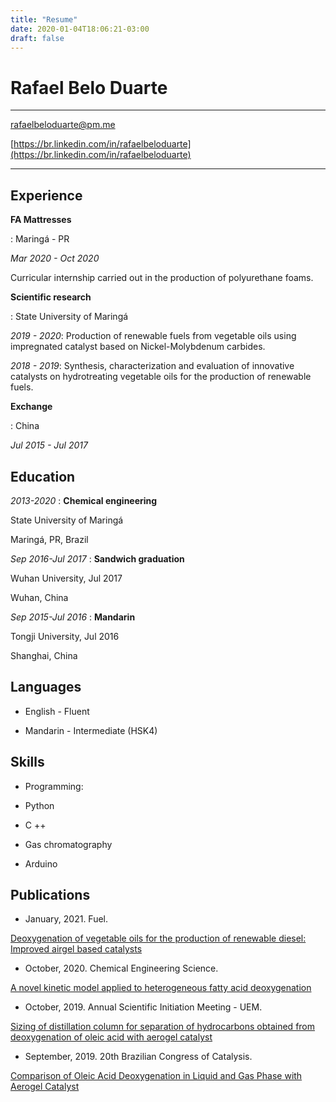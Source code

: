 ```yaml
---
title: "Resume"
date: 2020-01-04T18:06:21-03:00
draft: false
---
```


Rafael Belo Duarte
============

---

rafaelbeloduarte@pm.me

[https://br.linkedin.com/in/rafaelbeloduarte](https://br.linkedin.com/in/rafaelbeloduarte)

---

## Experience

**FA Mattresses**

: Maringá - PR

*Mar 2020 - Oct 2020*

Curricular internship carried out in the production of polyurethane foams.


**Scientific research**

: State University of Maringá

*2019 - 2020*: Production of renewable fuels from vegetable oils using impregnated catalyst based on Nickel-Molybdenum carbides.

*2018 - 2019*: Synthesis, characterization and evaluation of innovative catalysts on hydrotreating vegetable oils for the production of renewable fuels.


**Exchange**

: China

*Jul 2015 - Jul 2017*


## Education

*2013-2020*
:   **Chemical engineering**

State University of Maringá

Maringá, PR, Brazil

*Sep 2016-Jul 2017*
:   **Sandwich graduation**

Wuhan University, Jul 2017

Wuhan, China

*Sep 2015-Jul 2016*
: **Mandarin**

Tongji University, Jul 2016

Shanghai, China


## Languages

+ English - Fluent

+ Mandarin - Intermediate (HSK4)


## Skills

+ Programming:

+ Python

+ C ++

+ Gas chromatography

+ Arduino

## Publications

+ January, 2021. Fuel.

[Deoxygenation of vegetable oils for the production of renewable diesel: Improved airgel based catalysts](http://dx.doi.org/10.1016/j.fuel.2020.119979)

+ October, 2020. Chemical Engineering Science.

[A novel kinetic model applied to heterogeneous fatty acid deoxygenation](https://www.sciencedirect.com/science/article/pii/S0009250920307247?via%3Dihub#!)

+ October, 2019. Annual Scientific Initiation Meeting - UEM.

[Sizing of distillation column for separation of hydrocarbons obtained from deoxygenation of oleic acid with aerogel catalyst](http://www.eaic.uem.br/eaic2019/anais/artigos/3231.pdf)

+ September, 2019. 20th Brazilian Congress of Catalysis.

[Comparison of Oleic Acid Deoxygenation in Liquid and Gas Phase with Aerogel Catalyst](http://sisconev.com.br/uploads/CBCat2019/20190428153334000001647.pdf)
